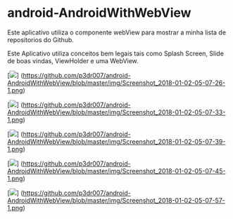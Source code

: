 # android-AndroidWithWebView

Este aplicativo utiliza o componente webView para mostrar a minha lista de repositorios do Github.

Este Aplicativo utiliza conceitos bem legais tais como Splash Screen, Slide de boas vindas, ViewHolder e uma WebView.

[![](https://github.com/p3dr007/android-AndroidWithWebView/blob/master/img/Screenshot_2018-01-02-05-07-26-1.png)]
(https://github.com/p3dr007/android-AndroidWithWebView/blob/master/img/Screenshot_2018-01-02-05-07-26-1.png)

[![](https://github.com/p3dr007/android-AndroidWithWebView/blob/master/img/Screenshot_2018-01-02-05-07-33-1.png)]
(https://github.com/p3dr007/android-AndroidWithWebView/blob/master/img/Screenshot_2018-01-02-05-07-33-1.png)

[![](https://github.com/p3dr007/android-AndroidWithWebView/blob/master/img/Screenshot_2018-01-02-05-07-39-1.png)]
(https://github.com/p3dr007/android-AndroidWithWebView/blob/master/img/Screenshot_2018-01-02-05-07-39-1.png)

[![](https://github.com/p3dr007/android-AndroidWithWebView/blob/master/img/Screenshot_2018-01-02-05-07-45-1.png)]
(https://github.com/p3dr007/android-AndroidWithWebView/blob/master/img/Screenshot_2018-01-02-05-07-45-1.png)

[![](https://github.com/p3dr007/android-AndroidWithWebView/blob/master/img/Screenshot_2018-01-02-05-07-57-1.png)]
(https://github.com/p3dr007/android-AndroidWithWebView/blob/master/img/Screenshot_2018-01-02-05-07-57-1.png)
